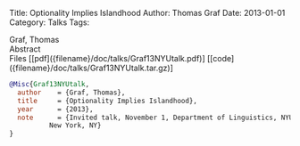 Title: Optionality Implies Islandhood
Author: Thomas Graf
Date: 2013-01-01
Category: Talks
Tags: 

<div markdown class="authors">
Graf, Thomas
</div>

<div markdown class="abstract">
<span id="abstract-title">Abstract</span>

</div>

<div markdown class="files">
<span id="files-title">Files</span>
[[pdf]({filename}/doc/talks/Graf13NYUtalk.pdf)]
[[code]({filename}/doc/talks/Graf13NYUtalk.tar.gz)]
</div>

~~~bibtex
@Misc{Graf13NYUtalk,
  author	= {Graf, Thomas},
  title		= {Optionality Implies Islandhood},
  year		= {2013},
  note		= {Invited talk, November 1, Department of Linguistics, NYU,
		  New York, NY}
}
~~~

